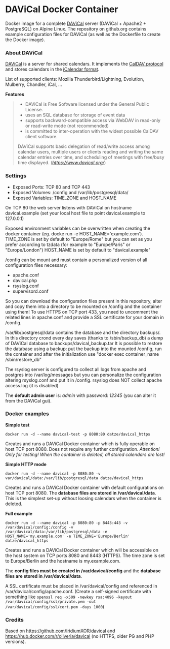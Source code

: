 # DAViCal Docker Container
Docker image for a complete [DAViCal](https://www.davical.org/) server (DAViCal + Apache2 + PostgreSQL) on Alpine Linux.
The repository on github.org contains example configuration files for DAViCal (as well as the Dockerfile to create the Docker image).

### About DAViCal
[DAViCal](https://www.davical.org/) is a server for shared calendars. It implements the [CalDAV protocol](https://wikipedia.org/wiki/CalDAV) and stores calendars in the [iCalendar format](https://wikipedia.org/wiki/ICalendar).

List of supported clients: Mozilla Thunderbird/Lightning, Evolution, Mulberry, Chandler, iCal, ...

**Features**
>    - DAViCal is Free Software licensed under the General Public License.
>    - uses an SQL database for storage of event data
>    - supports backward-compatible access via WebDAV in read-only or read-write mode (not recommended)
>    - is committed to inter-operation with the widest possible CalDAV client software.
>
>DAViCal supports basic delegation of read/write access among calendar users, multiple users or clients reading and writing the same calendar entries over time, and scheduling of meetings with free/busy time displayed.
(*https://www.davical.org/*)

### Settings
- Exposed Ports: TCP 80 and TCP 443
- Exposed Volumes: /config and /var/lib/postgresql/data/
- Exposed Variables: TIME_ZONE and HOST_NAME

On TCP 80 the web server listens with DAViCal on hostname davical.example (set your local host file to point davical.example to 127.0.0.1)

Exposed environment variables can be overwritten when creating the docker container (eg. docke run -e HOST_NAME='example.com').
TIME_ZONE is set by default to "Europe/Rome" but you can set as you prefer according to tzdata (for example to "Europe/Paris" or "Europe/London")
HOST_NAME is set by default to "davical.example" 

/config can be mount and must contain a personalized version of all configuration files necessary:

- apache.conf
- davical.php 
- rsyslog.conf
- supervisord.conf

So you can download the configuration files present in this repository, alter and copy them into a directory to be mounted on /config and the container using them!
To use HTTPS on TCP port 433, you need to uncomment the related lines in apache.conf and provide a SSL certificate for your domain in /config.

/var/lib/postgresql/data contains the database and the directory backups/. In this directory crond every day saves (thanks to /sbin/backup_db) a dump of DAViCal database to backups/davical_backup.tar
It is possible to restore the database using a backup: put the backup into the mounted /config, run the container and after the initialization use "docker exec container_name /sbin/restore_db"

The rsyslog server is configured to collect all logs from apache and postgres into /var/log/messages but you can personalize the configuration altering rsyslog.conf and put it in /config. rsyslog does NOT collect apache access.log (it is disabled)

The **default admin user** is: *admin* with password: *12345* (you can alter it from the DAViCal gui).

### Docker examples

**Simple test**
```
docker run -d --name davical-test -p 8080:80 datze/davical_https
```
Creates and runs a DAViCal Docker container which is fully operable on host TCP port 8080. Does not require any further configuration. *Attention! Only for testing! When the container is deleted, all stored calendars are lost!*

**Simple HTTP mode**
```
docker run -d --name davical -p 8080:80 -v var/davical/data:/var/lib/postgresql/data datze/davical_https
```
Creates and runs a DAViCal Docker container with default configurations on host TCP port 8080. The **database files are stored in /var/davical/data**. This is the simplest set-up without loosing calendars when the container is deleted.

**Full example**
```
docker run -d --name davical -p 8080:80 -p 8443:443 -v /var/davical/config:/config -v /var/davical/data:/var/lib/postgresql/data -e HOST_NAME='my.example.com' -e TIME_ZONE='Europe/Berlin' datze/davical_https
```
Creates and runs a DAViCal Docker container which will be accessible on the host system on TCP ports 8080 and 8443 (HTTPS).
The time zone is set to Europe/Berlin and the hostname is my.example.com.

The **config files must be created in /var/davical/config** and the **database files are stored in /var/davical/data**.

A SSL certificate must be placed in /var/davical/config and referenced in /var/davical/config/apache.conf. (Create a self-signed certificate with something like `openssl req -x509 -newkey rsa:4096 -keyout /var/davical/config/ssl/private.pem -out /var/davical/config/ssl/cert.pem -days 1000`)

### Credits
Based on https://github.com/IridiumXOR/davical and https://hub.docker.com/r/oliveria/davical (no HTTPS, older PG and PHP versions).
